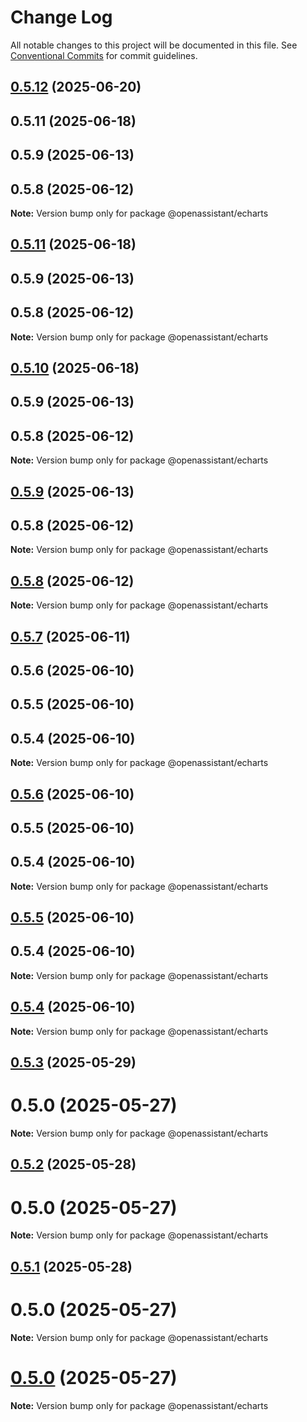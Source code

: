 # Change Log

All notable changes to this project will be documented in this file.
See [Conventional Commits](https://conventionalcommits.org) for commit guidelines.

## [0.5.12](https://github.com/GeoDaCenter/openassistant/compare/@openassistant/echarts@0.0.5...@openassistant/echarts@0.5.12) (2025-06-20)

## 0.5.11 (2025-06-18)

## 0.5.9 (2025-06-13)

## 0.5.8 (2025-06-12)

**Note:** Version bump only for package @openassistant/echarts

## [0.5.11](https://github.com/GeoDaCenter/openassistant/compare/@openassistant/echarts@0.0.5...@openassistant/echarts@0.5.11) (2025-06-18)

## 0.5.9 (2025-06-13)

## 0.5.8 (2025-06-12)

**Note:** Version bump only for package @openassistant/echarts

## [0.5.10](https://github.com/GeoDaCenter/openassistant/compare/@openassistant/echarts@0.0.5...@openassistant/echarts@0.5.10) (2025-06-18)

## 0.5.9 (2025-06-13)

## 0.5.8 (2025-06-12)

**Note:** Version bump only for package @openassistant/echarts

## [0.5.9](https://github.com/GeoDaCenter/openassistant/compare/@openassistant/echarts@0.0.5...@openassistant/echarts@0.5.9) (2025-06-13)

## 0.5.8 (2025-06-12)

**Note:** Version bump only for package @openassistant/echarts

## [0.5.8](https://github.com/GeoDaCenter/openassistant/compare/@openassistant/echarts@0.0.5...@openassistant/echarts@0.5.8) (2025-06-12)

**Note:** Version bump only for package @openassistant/echarts

## [0.5.7](https://github.com/GeoDaCenter/openassistant/compare/@openassistant/echarts@0.0.5...@openassistant/echarts@0.5.7) (2025-06-11)

## 0.5.6 (2025-06-10)

## 0.5.5 (2025-06-10)

## 0.5.4 (2025-06-10)

**Note:** Version bump only for package @openassistant/echarts

## [0.5.6](https://github.com/GeoDaCenter/openassistant/compare/@openassistant/echarts@0.0.5...@openassistant/echarts@0.5.6) (2025-06-10)

## 0.5.5 (2025-06-10)

## 0.5.4 (2025-06-10)

**Note:** Version bump only for package @openassistant/echarts

## [0.5.5](https://github.com/GeoDaCenter/openassistant/compare/@openassistant/echarts@0.0.5...@openassistant/echarts@0.5.5) (2025-06-10)

## 0.5.4 (2025-06-10)

**Note:** Version bump only for package @openassistant/echarts

## [0.5.4](https://github.com/GeoDaCenter/openassistant/compare/@openassistant/echarts@0.0.5...@openassistant/echarts@0.5.4) (2025-06-10)

**Note:** Version bump only for package @openassistant/echarts

## [0.5.3](https://github.com/GeoDaCenter/openassistant/compare/@openassistant/echarts@0.0.5...@openassistant/echarts@0.5.3) (2025-05-29)

# 0.5.0 (2025-05-27)

**Note:** Version bump only for package @openassistant/echarts

## [0.5.2](https://github.com/GeoDaCenter/openassistant/compare/@openassistant/echarts@0.0.5...@openassistant/echarts@0.5.2) (2025-05-28)

# 0.5.0 (2025-05-27)

**Note:** Version bump only for package @openassistant/echarts

## [0.5.1](https://github.com/GeoDaCenter/openassistant/compare/@openassistant/echarts@0.0.5...@openassistant/echarts@0.5.1) (2025-05-28)

# 0.5.0 (2025-05-27)

**Note:** Version bump only for package @openassistant/echarts

# [0.5.0](https://github.com/GeoDaCenter/openassistant/compare/@openassistant/echarts@0.0.5...@openassistant/echarts@0.5.0) (2025-05-27)

**Note:** Version bump only for package @openassistant/echarts
